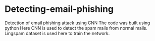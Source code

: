 # Detecting-email-phishing
Detection of email phishing attack using CNN
The code was built using python
Here CNN is used to detect the spam mails from normal mails.
Lingspam dataset is used here to train the network.
